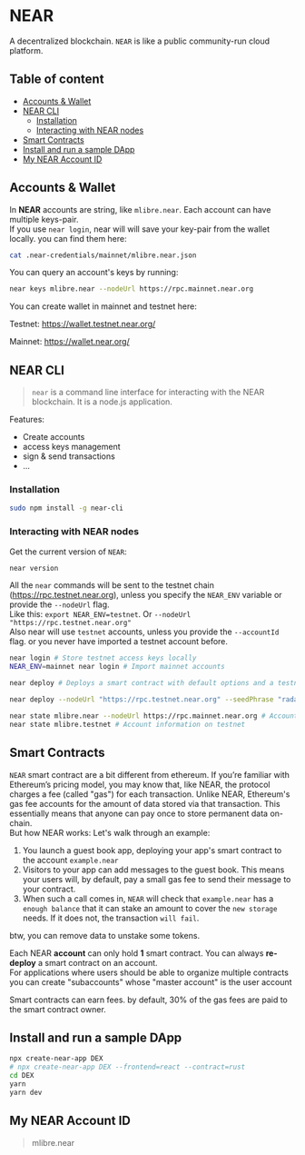# NEAR

A decentralized blockchain. `NEAR` is like a public community-run cloud platform.

## Table of content

- [Accounts & Wallet](#accounts--wallet)
- [NEAR CLI](#near-cli)
  - [Installation](#installation)
  - [Interacting with NEAR nodes](#interacting-with-near-nodes)
- [Smart Contracts](#smart-contracts)
- [Install and run a sample DApp](#install-and-run-a-sample-dapp)
- [My NEAR Account ID](#my-near-account-id)

## Accounts & Wallet

In **NEAR** accounts are string, like `mlibre.near`. Each account can have multiple keys-pair.  
If you use `near login`, near will will save your key-pair from the wallet locally. you can find them here:

```bash
cat .near-credentials/mainnet/mlibre.near.json
```

You can query an account's keys by running:

```bash
near keys mlibre.near --nodeUrl https://rpc.mainnet.near.org
```

You can create wallet in mainnet and testnet here:

Testnet:
<https://wallet.testnet.near.org/>

Mainnet:
<https://wallet.near.org/>

## NEAR CLI

> `near` is a command line interface for interacting with the NEAR blockchain. It is a node.js application.

Features:

- Create accounts
- access keys management
- sign & send transactions
- ...

### Installation

```bash
sudo npm install -g near-cli
```

### Interacting with NEAR nodes

Get the current version of `NEAR`:

```bash
near version
```

All the `near` commands will be sent to the testnet chain (<https://rpc.testnet.near.org>), unless you specify the `NEAR_ENV` variable or provide the `--nodeUrl` flag.  
Like this: `export NEAR_ENV=testnet`. Or `--nodeUrl "https://rpc.testnet.near.org"`  
Also near will use `testnet` accounts, unless you provide the `--accountId` flag. or you never have imported a testnet account before.

```bash
near login # Store testnet access keys locally
NEAR_ENV=mainnet near login # Import mainnet accounts

near deploy # Deploys a smart contract with default options and a testnet account on the testnet chain, unless `--accountId`, `NEAR_ENV` or `--nodeUrl` is provided

near deploy --nodeUrl "https://rpc.testnet.near.org" --seedPhrase "radar hammer reopen black suspect olympic mountain imitate slogan lend science advice" --accountId mlibre.testnet --wasmFile ./out/main.wasm

near state mlibre.near --nodeUrl https://rpc.mainnet.near.org # Account information on mainnet
near state mlibre.testnet # Account information on testnet
```

## Smart Contracts

`NEAR` smart contract are a bit different from ethereum.
If you’re familiar with Ethereum’s pricing model, you may know that, like NEAR, the protocol charges a fee (called "gas") for each transaction. Unlike NEAR, Ethereum's gas fee accounts for the amount of data stored via that transaction. This essentially means that anyone can pay once to store permanent data on-chain.  
But how NEAR works:
Let's walk through an example:

1. You launch a guest book app, deploying your app's smart contract to the account `example.near`
2. Visitors to your app can add messages to the guest book. This means your users will, by default, pay a small gas fee to send their message to your contract.
3. When such a call comes in, `NEAR` will check that `example.near` has a `enough balance` that it can stake an amount to cover the `new storage` needs. If it does not, the transaction `will fail`.

btw, you can remove data to unstake some tokens​.

Each NEAR **account** can only hold **1** smart contract. You can always **re-deploy** a smart contract on an account.  
For applications where users should be able to organize multiple contracts you can create "subaccounts" whose "master account" is the user account

Smart contracts can earn fees. by default, 30% of the gas fees are paid to the smart contract owner.

## Install and run a sample DApp

```bash
npx create-near-app DEX
# npx create-near-app DEX --frontend=react --contract=rust
cd DEX
yarn
yarn dev
```

## My NEAR Account ID

> mlibre.near
